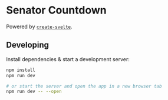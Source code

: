 # Senator Countdown

Powered by [`create-svelte`](https://github.com/sveltejs/kit/tree/master/packages/create-svelte).

## Developing

Install dependencies & start a development server:

```bash
npm install
npm run dev

# or start the server and open the app in a new browser tab
npm run dev -- --open
```
